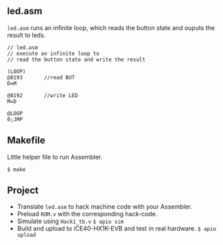 ## led.asm

`led.asm` runs an infinite loop, which reads the button state and ouputs the result to leds.
```
// led.asm
// execute an infinite loop to
// read the button state and write the result

(LOOP)
@8193		//read BUT
D=M

@8192		//write LED
M=D

@LOOP
0;JMP
```
## Makefile
Little helper file to run Assembler.
```
$ make
```
## Project
* Translate `led.asm` to hack machine code with your Assembler.
* Preload `ROM.v` with the corresponding hack-code.
* Simulate using `Hack1_tb.v`
`$ apio sim`
* Build and upload to iCE40-HX1K-EVB and test in real hardware.
`$ apio upload`
